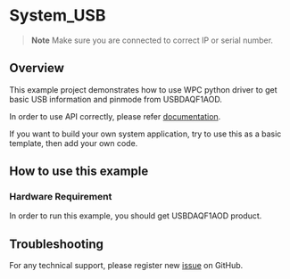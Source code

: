 # System_USB
> **Note**
> Make sure you are connected to correct IP or serial number.

## Overview

This example project demonstrates how to use WPC python driver to get basic USB information and pinmode from USBDAQF1AOD.

In order to use API correctly, please refer [documentation](https://wpc-systems-ltd.github.io/WPC_Python_driver_release/).

If you want to build your own system application, try to use this as a basic template, then add your own code.

## How to use this example

### Hardware Requirement

In order to run this example, you should get USBDAQF1AOD product. 

## Troubleshooting

For any technical support, please register new [issue](https://github.com/WPC-Systems-Ltd/WPC_Python_driver_release/issues) on GitHub.